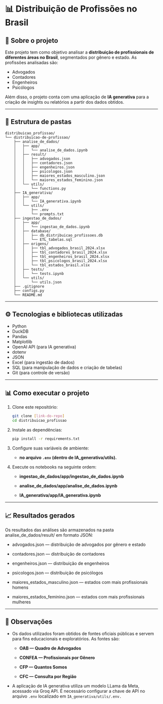 # 📊 Distribuição de Profissões no Brasil

## 📌 Sobre o projeto

Este projeto tem como objetivo analisar a **distribuição de profissionais de diferentes áreas no Brasil**, segmentados por gênero e estado. As profissões analisadas são:

- Advogados
- Contadores
- Engenheiros
- Psicólogos

Além disso, o projeto conta com uma aplicação de **IA generativa** para a criação de insights ou relatórios a partir dos dados obtidos.

---

## 📂 Estrutura de pastas

```plaintext
distribuicao_profissao/  
└── distribuicao-de-profissao/  
    ├── analise_de_dados/  
    │   ├── app/  
    │   │   └── analise_de_dados.ipynb  
    │   ├── result/  
    │   │   ├── advogados.json  
    │   │   ├── contadores.json  
    │   │   ├── engenheiros.json  
    │   │   ├── psicologos.json  
    │   │   ├── maiores_estados_masculino.json  
    │   │   └── maiores_estados_feminino.json  
    │   └── utils/  
    │       └── functions.py  
    ├── IA_generativa/  
    │   ├── app/  
    │   │   └── IA_generativa.ipynb  
    │   └── utils/  
    │       ├── .env  
    │       └── prompts.txt  
    ├── ingestao_de_dados/  
    │   ├── app/  
    │   │   └── ingestao_de_dados.ipynb  
    │   ├── database/  
    │   │   ├── db_distribuicao_profissoes.db  
    │   │   └── ETL_tabelas.sql  
    │   ├── origens/  
    │   │   ├── tbl_advogados_brasil_2024.xlsx  
    │   │   ├── tbl_contadores_brasil_2024.xlsx  
    │   │   ├── tbl_engenheiros_brasil_2024.xlsx  
    │   │   ├── tbl_psicologos_brasil_2024.xlsx  
    │   │   └── tbl_estados_brasil.xlsx  
    │   ├── tests/  
    │   │   └── tests.ipynb  
    │   └── utils/  
    │       └── utils.json  
    ├── .gitignore  
    ├── configs.py  
    └── README.md
```

---

## ⚙️ Tecnologias e bibliotecas utilizadas

- Python
- DuckDB
- Pandas
- Matplotlib
- OpenAI API (para IA generativa)
- dotenv
- JSON
- Excel (para ingestão de dados)
- SQL (para manipulação de dados e criação de tabelas)
- Git (para controle de versão)

---

## 📊 Como executar o projeto

1. Clone este repositório:
   ```bash
   git clone [link-do-repo]
   cd distribuicao_profissao

2. Instale as dependências:
   ```bash
   pip install -r requirements.txt

3. Configure suas variáveis de ambiente:
    - **no arquivo ```.env``` (dentro de IA_generativa/utils).**

4. Execute os notebooks na seguinte ordem:

    - **ingestao_de_dados/app/ingestao_de_dados.ipynb**

    - **analise_de_dados/app/analise_de_dados.ipynb**

    - **IA_generativa/app/IA_generativa.ipynb**

---

## 📈 Resultados gerados

Os resultados das análises são armazenados na pasta analise_de_dados/result/ em formato JSON:

- advogados.json — distribuição de advogados por gênero e estado

- contadores.json — distribuição de contadores

- engenheiros.json — distribuição de engenheiros

- psicologos.json — distribuição de psicólogos

- maiores_estados_masculino.json — estados com mais profissionais homens

- maiores_estados_feminino.json — estados com mais profissionais mulheres

---

## 📌 Observações

- Os dados utilizados foram obtidos de fontes oficiais públicas e servem para fins educacionais e exploratórios. As fontes são:

  - **OAB — Quadro de Advogados**

  - **CONFEA — Profissionais por Gênero**

  - **CFP — Quantos Somos**

  - **CFC — Consulta por Região**

- A aplicação de IA generativa utiliza um modelo LLama da Meta, acessado via Groq API. É necessário configurar a chave de API no arquivo ```.env``` localizado em ```IA_generativa/utils/.env.```
